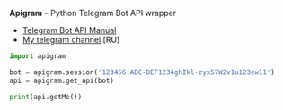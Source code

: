 
**Apigram** – Python Telegram Bot API wrapper

* [Telegram Bot API Manual](https://core.telegram.org/bots/api)
* [My telegram channel](https://core.telegram.org/bots/api) [RU]

```python
import apigram

bot = apigram.session('123456:ABC-DEF1234ghIkl-zyx57W2v1u123ew11')
api = apigram.get_api(bot)

print(api.getMe())
```

